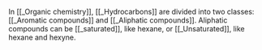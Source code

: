In [[_Organic chemistry]], [[_Hydrocarbons]] are divided into two classes: [[_Aromatic compounds]] and [[_Aliphatic compounds]]. Aliphatic compounds can be [[_saturated]], like hexane, or [[_Unsaturated]], like hexane and hexyne.